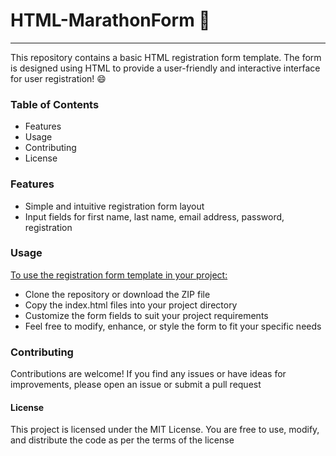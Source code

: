 # HTML-MarathonForm 📑

-------------------

This repository contains a basic HTML registration form template. The form is designed using HTML to provide a user-friendly and interactive interface for user registration! 😄

### Table of Contents
* Features
* Usage
* Contributing
* License

### Features
* Simple and intuitive registration form layout
* Input fields for first name, last name, email address, password, registration

### Usage
<u>To use the registration form template in your project:</u>

* Clone the repository or download the ZIP file
* Copy the index.html files into your project directory
* Customize the form fields to suit your project requirements
* Feel free to modify, enhance, or style the form to fit your specific needs

### Contributing
Contributions are welcome! If you find any issues or have ideas for improvements, please open an issue or submit a pull request

#### License
This project is licensed under the MIT License. You are free to use, modify, and distribute the code as per the terms of the license
